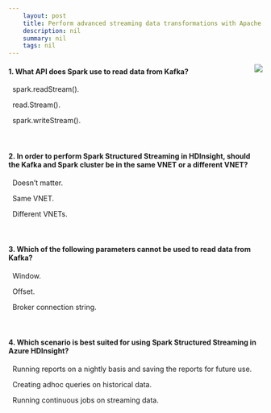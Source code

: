 ```yaml
---
    layout: post
    title: Perform advanced streaming data transformations with Apache Spark and Kafka in Azure HDInsight 
    description: nil
    summary: nil
    tags: nil
---
```



 <a target="_blank" href="https://docs.microsoft.com/en-us/learn/modules/perform-advanced-streaming-data-transformations-with-spark-kafka/10-knowledge-check/"><i class="fas fa-external-link-alt"></i> </a>
 <img align="right" src="https://docs.microsoft.com/en-us/learn/achievements/perform-advanced-streaming-data-transformations.svg">
####  1. What API does Spark use to read data from Kafka?


<i class='fas fa-check-square' style='color: Dodgerblue;'></i> &nbsp;&nbsp;spark.readStream().

<i class='far fa-square'></i> &nbsp;&nbsp;read.Stream().

<i class='far fa-square'></i> &nbsp;&nbsp;spark.writeStream().
<br />
<br />
<br />

####  2. In order to perform Spark Structured Streaming in HDInsight, should the Kafka and Spark cluster be in the same VNET or a different VNET?


<i class='far fa-square'></i> &nbsp;&nbsp;Doesn’t matter.

<i class='fas fa-check-square' style='color: Dodgerblue;'></i> &nbsp;&nbsp;Same VNET.

<i class='far fa-square'></i> &nbsp;&nbsp;Different VNETs.
<br />
<br />
<br />

####  3. Which of the following parameters cannot be used to read data from Kafka?


<i class='fas fa-check-square' style='color: Dodgerblue;'></i> &nbsp;&nbsp;Window.

<i class='far fa-square'></i> &nbsp;&nbsp;Offset.

<i class='far fa-square'></i> &nbsp;&nbsp;Broker connection string.
<br />
<br />
<br />

####  4. Which scenario is best suited for using Spark Structured Streaming in Azure HDInsight?


<i class='far fa-square'></i> &nbsp;&nbsp;Running reports on a nightly basis and saving the reports for future use.

<i class='far fa-square'></i> &nbsp;&nbsp;Creating adhoc queries on historical data.

<i class='fas fa-check-square' style='color: Dodgerblue;'></i> &nbsp;&nbsp;Running continuous jobs on streaming data.
<br />
<br />
<br />
